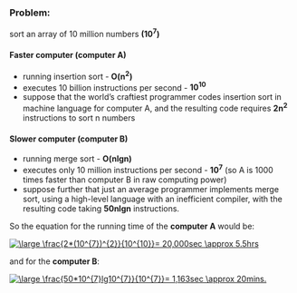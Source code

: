 ### Problem:
sort an array of 10 million numbers **(10<sup>7</sup>)**

#### Faster computer (computer A) 
- running insertion sort - **O(n<sup>2</sup>)**
- executes 10 billion instructions per second - **10<sup>10</sup>** 
- suppose that the world’s craftiest programmer codes insertion sort in machine language for computer A, and the resulting code
requires **2n<sup>2</sup>** instructions to sort n numbers

#### Slower computer (computer B) 
- running merge sort - **O(nlgn)**
- executes only 10 million instructions per second - **10<sup>7</sup>** (so A is 1000 times faster than computer B in raw computing power)
- suppose further that just an average programmer implements merge sort, using a high-level language with an inefficient
compiler, with the resulting code taking **50nlgn** instructions.

So the equation for the running time of the **computer A** would be:

<a href="https://www.codecogs.com/eqnedit.php?latex=\dpi{150}&space;\large&space;\frac{2*(10^{7})^{2}}{10^{10}}=&space;20,000sec&space;\approx&space;5.5hrs" target="_blank"><img src="https://latex.codecogs.com/png.latex?\dpi{150}&space;\large&space;\frac{2*(10^{7})^{2}}{10^{10}}=&space;20,000sec&space;\approx&space;5.5hrs" title="\large \frac{2*(10^{7})^{2}}{10^{10}}= 20,000sec \approx 5.5hrs" /></a>

and for the **computer B**:  

<a href="https://www.codecogs.com/eqnedit.php?latex=\dpi{150}&space;\large&space;\frac{50*10^{7}lg10^{7}}{10^{7}}=&space;1,163sec&space;\approx&space;20mins." target="_blank"><img src="https://latex.codecogs.com/png.latex?\dpi{150}&space;\large&space;\frac{50*10^{7}lg10^{7}}{10^{7}}=&space;1,163sec&space;\approx&space;20mins." title="\large \frac{50*10^{7}lg10^{7}}{10^{7}}= 1,163sec \approx 20mins." /></a>

